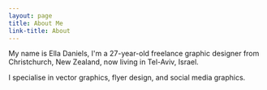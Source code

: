 ```yaml
---
layout: page
title: About Me
link-title: About
---
```


My name is Ella Daniels, I'm a 27-year-old freelance graphic designer from Christchurch, New Zealand, now living in Tel-Aviv, Israel.

I specialise in vector graphics, flyer design, and social media graphics.
